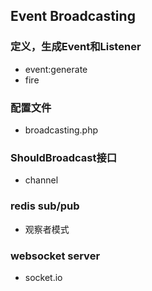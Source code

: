 ## Event Broadcasting

### 定义，生成Event和Listener
- event:generate
- fire

### 配置文件
- broadcasting.php

### ShouldBroadcast接口
- channel

### redis sub/pub
- 观察者模式

### websocket server
- socket.io
